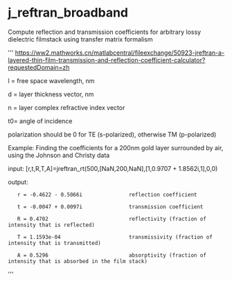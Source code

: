 # j_reftran_broadband
Compute reflection and transmission coefficients for arbitrary lossy dielectric filmstack using transfer matrix formalism

'''
https://ww2.mathworks.cn/matlabcentral/fileexchange/50923-jreftran-a-layered-thin-film-transmission-and-reflection-coefficient-calculator?requestedDomain=zh
   
   l = free space wavelength, nm
   
   d = layer thickness vector, nm
   
   n = layer complex refractive index vector
   
   t0= angle of incidence
   
   polarization should be 0 for TE (s-polarized), otherwise TM (p-polarized)

Example: Finding the coefficients for a 200nm gold layer surrounded by air, using the Johnson and Christy data 

input:
        [r,t,R,T,A]=jreftran_rt(500,[NaN,200,NaN],[1,0.9707 + 1.8562i,1],0,0)
   
   output:
       
       r = -0.4622 - 0.5066i               reflection coefficient
       
       t = -0.0047 + 0.0097i               transmission coefficient
       
       R = 0.4702                          reflectivity (fraction of intensity that is reflected)
       
       T = 1.1593e-04                      transmissivity (fraction of intensity that is transmitted)
       
       A = 0.5296                          absorptivity (fraction of intensity that is absorbed in the film stack)
       
'''
